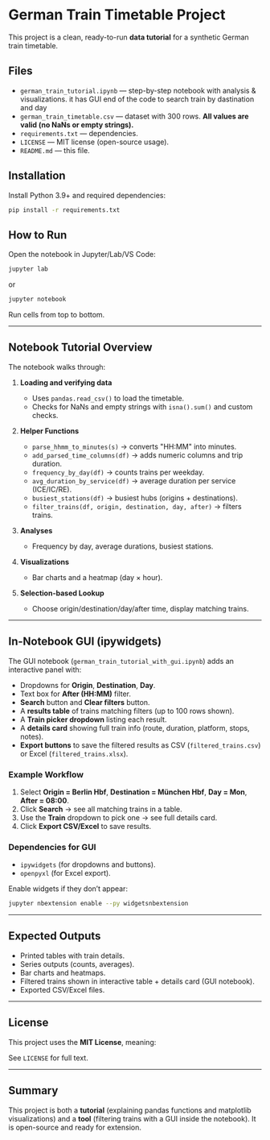 # German Train Timetable Project

This project is a clean, ready-to-run **data tutorial** for a synthetic German train timetable.

## Files
- `german_train_tutorial.ipynb` — step-by-step notebook with analysis & visualizations. it has GUI end of the code to search train by dastination and day
- `german_train_timetable.csv` — dataset with 300 rows. **All values are valid (no NaNs or empty strings).**
- `requirements.txt` — dependencies.
- `LICENSE` — MIT license (open-source usage).
- `README.md` — this file.

## Installation
Install Python 3.9+ and required dependencies:
```bash
pip install -r requirements.txt
```

## How to Run
Open the notebook in Jupyter/Lab/VS Code:
```bash
jupyter lab
```
or
```bash
jupyter notebook
```

Run cells from top to bottom.

---

## Notebook Tutorial Overview

The notebook walks through:

1. **Loading and verifying data**
   - Uses `pandas.read_csv()` to load the timetable.
   - Checks for NaNs and empty strings with `isna().sum()` and custom checks.

2. **Helper Functions**
   - `parse_hhmm_to_minutes(s)` → converts "HH:MM" into minutes.
   - `add_parsed_time_columns(df)` → adds numeric columns and trip duration.
   - `frequency_by_day(df)` → counts trains per weekday.
   - `avg_duration_by_service(df)` → average duration per service (ICE/IC/RE).
   - `busiest_stations(df)` → busiest hubs (origins + destinations).
   - `filter_trains(df, origin, destination, day, after)` → filters trains.

3. **Analyses**
   - Frequency by day, average durations, busiest stations.

4. **Visualizations**
   - Bar charts and a heatmap (day × hour).

5. **Selection-based Lookup**
   - Choose origin/destination/day/after time, display matching trains.

---

## In-Notebook GUI (ipywidgets)

The GUI notebook (`german_train_tutorial_with_gui.ipynb`) adds an interactive panel with:

- Dropdowns for **Origin**, **Destination**, **Day**.
- Text box for **After (HH:MM)** filter.
- **Search** button and **Clear filters** button.
- A **results table** of trains matching filters (up to 100 rows shown).
- A **Train picker dropdown** listing each result.
- A **details card** showing full train info (route, duration, platform, stops, notes).
- **Export buttons** to save the filtered results as CSV (`filtered_trains.csv`) or Excel (`filtered_trains.xlsx`).

### Example Workflow
1. Select **Origin = Berlin Hbf**, **Destination = München Hbf**, **Day = Mon**, **After = 08:00**.
2. Click **Search** → see all matching trains in a table.
3. Use the **Train** dropdown to pick one → see full details card.
4. Click **Export CSV/Excel** to save results.

### Dependencies for GUI
- `ipywidgets` (for dropdowns and buttons).
- `openpyxl` (for Excel export).

Enable widgets if they don’t appear:
```bash
jupyter nbextension enable --py widgetsnbextension
```

---

## Expected Outputs
- Printed tables with train details.
- Series outputs (counts, averages).
- Bar charts and heatmaps.
- Filtered trains shown in interactive table + details card (GUI notebook).
- Exported CSV/Excel files.

---

## License
This project uses the **MIT License**, meaning:

See `LICENSE` for full text.

---

## Summary
This project is both a **tutorial** (explaining pandas functions and matplotlib visualizations) and a **tool** (filtering trains with a GUI inside the notebook). It is open-source and ready for extension.